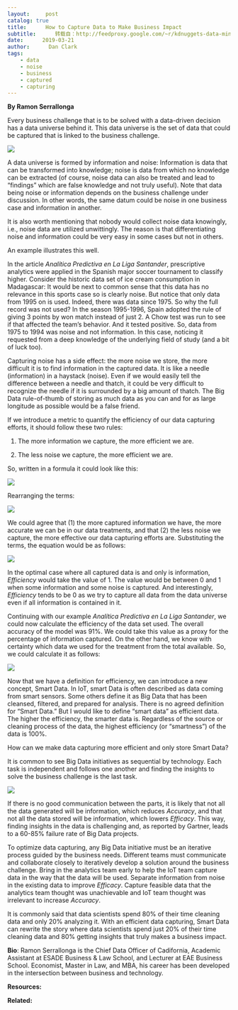```yaml
---
layout:     post
catalog: true
title:      How to Capture Data to Make Business Impact
subtitle:      转载自：http://feedproxy.google.com/~r/kdnuggets-data-mining-analytics/~3/DWWlSxHCqm0/capture-data-make-business-impact.html
date:      2019-03-21
author:      Dan Clark
tags:
    - data
    - noise
    - business
    - captured
    - capturing
---
```


**By Ramon Serrallonga**

Every business challenge that is to be solved with a data-driven decision has a data universe behind it. This data universe is the set of data that could be captured that is linked to the business challenge.

![](https://www.kdnuggets.com/wp-content/uploads/data-universe.jpg)


A data universe is formed by information and noise: Information is data that can be transformed into knowledge; noise is data from which no knowledge can be extracted (of course, noise data can also be treated and lead to “findings” which are false knowledge and not truly useful). Note that data being noise or information depends on the business challenge under discussion. In other words, the same datum could be noise in one business case and information in another.

It is also worth mentioning that nobody would collect noise data knowingly, i.e., noise data are utilized unwittingly. The reason is that differentiating noise and information could be very easy in some cases but not in others.

An example illustrates this well.

In the article *Analítica Predictiva en La Liga Santander*, prescriptive analytics were applied in the Spanish major soccer tournament to classify higher. Consider the historic data set of ice cream consumption in Madagascar: It would be next to common sense that this data has no relevance in this sports case so is clearly noise. But notice that only data from 1995 on is used. Indeed, there was data since 1975. So why the full record was not used? In the season 1995-1996, Spain adopted the rule of giving 3 points by won match instead of just 2. A Chow test was run to see if that affected the team’s behavior. And it tested positive. So, data from 1975 to 1994 was noise and not information. In this case, noticing it requested from a deep knowledge of the underlying field of study (and a bit of luck too).

Capturing noise has a side effect: the more noise we store, the more difficult it is to find information in the captured data. It is like a needle (information) in a haystack (noise). Even if we would easily tell the difference between a needle and thatch, it could be very difficult to recognize the needle if it is surrounded by a big amount of thatch. The Big Data rule-of-thumb of storing as much data as you can and for as large longitude as possible would be a false friend.

If we introduce a metric to quantify the efficiency of our data capturing efforts, it should follow these two rules:

1. The more information we capture, the more efficient we are.

1. The less noise we capture, the more efficient we are.


So, written in a formula it could look like this:

![](https://www.kdnuggets.com/wp-content/uploads/efficiency-formula-fig-1.jpg)


Rearranging the terms:

![](https://www.kdnuggets.com/wp-content/uploads/efficiency-formula-fig-2.jpg)


We could agree that (1) the more captured information we have, the more accurate we can be in our data treatments, and that (2) the less noise we capture, the more effective our data capturing efforts are. Substituting the terms, the equation would be as follows:

![](https://www.kdnuggets.com/wp-content/uploads/efficiency-formula-fig-3.jpg)


In the optimal case where all captured data is and only is information, *Efficiency* would take the value of 1. The value would be between 0 and 1 when some information and some noise is captured. And interestingly, *Efficiency* tends to be 0 as we try to capture all data from the data universe even if all information is contained in it.

Continuing with our example *Analítica Predictiva en La Liga Santander*, we could now calculate the efficiency of the data set used. The overall accuracy of the model was 91%. We could take this value as a proxy for the percentage of information captured. On the other hand, we know with certainty which data we used for the treatment from the total available. So, we could calculate it as follows:

![](https://www.kdnuggets.com/wp-content/uploads/efficiency-formula-fig-4.jpg)


Now that we have a definition for efficiency, we can introduce a new concept, Smart Data. In IoT, smart Data is often described as data coming from smart sensors. Some others define it as Big Data that has been cleansed, filtered, and prepared for analysis. There is no agreed definition for “Smart Data.” But I would like to define “smart data” as efficient data. The higher the efficiency, the smarter data is. Regardless of the source or cleaning process of the data, the highest efficiency (or “smartness”) of the data is 100%.

How can we make data capturing more efficient and only store Smart Data?

It is common to see Big Data initiatives as sequential by technology. Each task is independent and follows one another and finding the insights to solve the business challenge is the last task.

![](https://www.kdnuggets.com/wp-content/uploads/smart-data-1.jpg)


If there is no good communication between the parts, it is likely that not all the data generated will be information, which reduces *Accuracy*, and that not all the data stored will be information, which lowers *Efficacy*. This way, finding insights in the data is challenging and, as reported by Gartner, leads to a 60-85% failure rate of Big Data projects.

To optimize data capturing, any Big Data initiative must be an iterative process guided by the business needs. Different teams must communicate and collaborate closely to iteratively develop a solution around the business challenge. Bring in the analytics team early to help the IoT team capture data in the way that the data will be used. Separate information from noise in the existing data to improve *Efficacy*. Capture feasible data that the analytics team thought was unachievable and IoT team thought was irrelevant to increase *Accuracy*.

It is commonly said that data scientists spend 80% of their time cleaning data and only 20% analyzing it. With an efficient data capturing, Smart Data can rewrite the story where data scientists spend just 20% of their time cleaning data and 80% getting insights that truly makes a business impact.

**Bio**: Ramon Serrallonga is the Chief Data Officer of Cadifornia, Academic Assistant at ESADE Business & Law School, and Lecturer at EAE Business School. Economist, Master in Law, and MBA, his career has been developed in the intersection between business and technology.

**Resources:**

**Related:**



 
